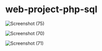 # web-project-php-sql

![Screenshot (75)](https://user-images.githubusercontent.com/19889053/219016246-96c95d75-9001-4b9f-a12a-72e5149f8f71.png)

![Screenshot (70)](https://user-images.githubusercontent.com/19889053/219016291-724f7c9f-58f7-4be8-a290-d51ae926b2bf.png)

![Screenshot (71)](https://user-images.githubusercontent.com/19889053/219016304-36169340-51af-4b14-80dd-8db939aad2d8.png)



